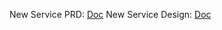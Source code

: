 New Service PRD: [Doc](https://docs.google.com/document/d/1KP1ClmGkVdMXyidZVI5evPBKcj1i_W6nUIGHwqvYDkQ)
New Service Design: [Doc](https://docs.google.com/document/d/1ihhyxHyvbICv0BG9Un3fhchQCn2svXYZHiW7M_yL0xk)

